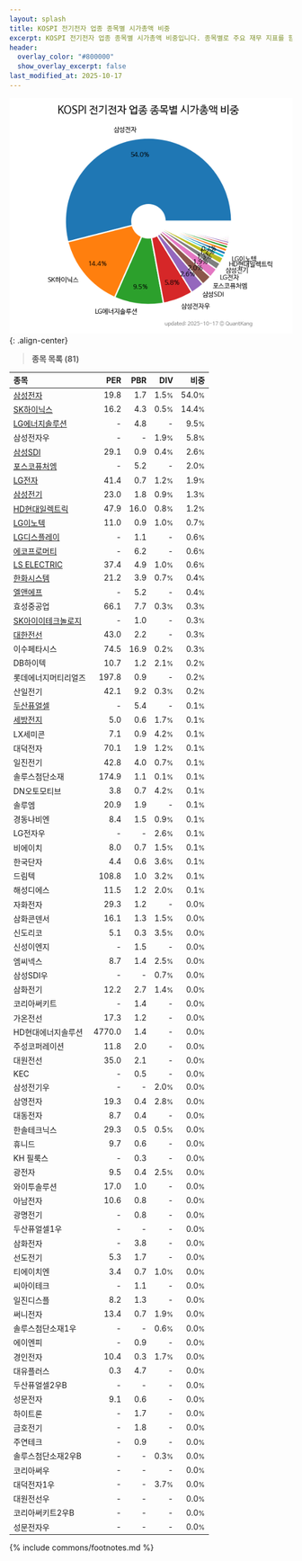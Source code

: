 ```yaml
---
layout: splash
title: KOSPI 전기전자 업종 종목별 시가총액 비중
excerpt: KOSPI 전기전자 업종 종목별 시가총액 비중입니다. 종목별로 주요 재무 지표를 함께 표시합니다.
header:
  overlay_color: "#800000"
  show_overlay_excerpt: false
last_modified_at: 2025-10-17
---
```



![KOSPI 전기전자 업종 종목별 시가총액 비중](/stats/sector/images/kospi_업종_전기전자_종목.png){: .align-center}


> **종목 목록 (81)**<a id="list"></a>

| **종목** | **PER** | **PBR** | **DIV** | **비중** |
| :------- | ------: | ------: | ------: | -------: |
| [삼성전자](/005930/) | 19.8 | 1.7 | 1.5<small>%</small> | 54.0<small>%</small> |
| [SK하이닉스](/000660/) | 16.2 | 4.3 | 0.5<small>%</small> | 14.4<small>%</small> |
| [LG에너지솔루션](/373220/) | - | 4.8 | - | 9.5<small>%</small> |
| 삼성전자우 | - | - | 1.9<small>%</small> | 5.8<small>%</small> |
| [삼성SDI](/006400/) | 29.1 | 0.9 | 0.4<small>%</small> | 2.6<small>%</small> |
| [포스코퓨처엠](/003670/) | - | 5.2 | - | 2.0<small>%</small> |
| [LG전자](/066570/) | 41.4 | 0.7 | 1.2<small>%</small> | 1.9<small>%</small> |
| [삼성전기](/009150/) | 23.0 | 1.8 | 0.9<small>%</small> | 1.3<small>%</small> |
| [HD현대일렉트릭](/267260/) | 47.9 | 16.0 | 0.8<small>%</small> | 1.2<small>%</small> |
| [LG이노텍](/011070/) | 11.0 | 0.9 | 1.0<small>%</small> | 0.7<small>%</small> |
| [LG디스플레이](/034220/) | - | 1.1 | - | 0.6<small>%</small> |
| [에코프로머티](/450080/) | - | 6.2 | - | 0.6<small>%</small> |
| [LS ELECTRIC](/010120/) | 37.4 | 4.9 | 1.0<small>%</small> | 0.6<small>%</small> |
| [한화시스템](/272210/) | 21.2 | 3.9 | 0.7<small>%</small> | 0.4<small>%</small> |
| [엘앤에프](/066970/) | - | 5.2 | - | 0.4<small>%</small> |
| 효성중공업 | 66.1 | 7.7 | 0.3<small>%</small> | 0.3<small>%</small> |
| [SK아이이테크놀로지](/361610/) | - | 1.0 | - | 0.3<small>%</small> |
| [대한전선](/001440/) | 43.0 | 2.2 | - | 0.3<small>%</small> |
| 이수페타시스 | 74.5 | 16.9 | 0.2<small>%</small> | 0.3<small>%</small> |
| DB하이텍 | 10.7 | 1.2 | 2.1<small>%</small> | 0.2<small>%</small> |
| 롯데에너지머티리얼즈 | 197.8 | 0.9 | - | 0.2<small>%</small> |
| 산일전기 | 42.1 | 9.2 | 0.3<small>%</small> | 0.2<small>%</small> |
| [두산퓨얼셀](/336260/) | - | 5.4 | - | 0.1<small>%</small> |
| [세방전지](/004490/) | 5.0 | 0.6 | 1.7<small>%</small> | 0.1<small>%</small> |
| LX세미콘 | 7.1 | 0.9 | 4.2<small>%</small> | 0.1<small>%</small> |
| 대덕전자 | 70.1 | 1.9 | 1.2<small>%</small> | 0.1<small>%</small> |
| 일진전기 | 42.8 | 4.0 | 0.7<small>%</small> | 0.1<small>%</small> |
| 솔루스첨단소재 | 174.9 | 1.1 | 0.1<small>%</small> | 0.1<small>%</small> |
| DN오토모티브 | 3.8 | 0.7 | 4.2<small>%</small> | 0.1<small>%</small> |
| 솔루엠 | 20.9 | 1.9 | - | 0.1<small>%</small> |
| 경동나비엔 | 8.4 | 1.5 | 0.9<small>%</small> | 0.1<small>%</small> |
| LG전자우 | - | - | 2.6<small>%</small> | 0.1<small>%</small> |
| 비에이치 | 8.0 | 0.7 | 1.5<small>%</small> | 0.1<small>%</small> |
| 한국단자 | 4.4 | 0.6 | 3.6<small>%</small> | 0.1<small>%</small> |
| 드림텍 | 108.8 | 1.0 | 3.2<small>%</small> | 0.1<small>%</small> |
| 해성디에스 | 11.5 | 1.2 | 2.0<small>%</small> | 0.1<small>%</small> |
| 자화전자 | 29.3 | 1.2 | - | 0.0<small>%</small> |
| 삼화콘덴서 | 16.1 | 1.3 | 1.5<small>%</small> | 0.0<small>%</small> |
| 신도리코 | 5.1 | 0.3 | 3.5<small>%</small> | 0.0<small>%</small> |
| 신성이엔지 | - | 1.5 | - | 0.0<small>%</small> |
| 엠씨넥스 | 8.7 | 1.4 | 2.5<small>%</small> | 0.0<small>%</small> |
| 삼성SDI우 | - | - | 0.7<small>%</small> | 0.0<small>%</small> |
| 삼화전기 | 12.2 | 2.7 | 1.4<small>%</small> | 0.0<small>%</small> |
| 코리아써키트 | - | 1.4 | - | 0.0<small>%</small> |
| 가온전선 | 17.3 | 1.2 | - | 0.0<small>%</small> |
| HD현대에너지솔루션 | 4770.0 | 1.4 | - | 0.0<small>%</small> |
| 주성코퍼레이션 | 11.8 | 2.0 | - | 0.0<small>%</small> |
| 대원전선 | 35.0 | 2.1 | - | 0.0<small>%</small> |
| KEC | - | 0.5 | - | 0.0<small>%</small> |
| 삼성전기우 | - | - | 2.0<small>%</small> | 0.0<small>%</small> |
| 삼영전자 | 19.3 | 0.4 | 2.8<small>%</small> | 0.0<small>%</small> |
| 대동전자 | 8.7 | 0.4 | - | 0.0<small>%</small> |
| 한솔테크닉스 | 29.3 | 0.5 | 0.5<small>%</small> | 0.0<small>%</small> |
| 휴니드 | 9.7 | 0.6 | - | 0.0<small>%</small> |
| KH 필룩스 | - | 0.3 | - | 0.0<small>%</small> |
| 광전자 | 9.5 | 0.4 | 2.5<small>%</small> | 0.0<small>%</small> |
| 와이투솔루션 | 17.0 | 1.0 | - | 0.0<small>%</small> |
| 아남전자 | 10.6 | 0.8 | - | 0.0<small>%</small> |
| 광명전기 | - | 0.8 | - | 0.0<small>%</small> |
| 두산퓨얼셀1우 | - | - | - | 0.0<small>%</small> |
| 삼화전자 | - | 3.8 | - | 0.0<small>%</small> |
| 선도전기 | 5.3 | 1.7 | - | 0.0<small>%</small> |
| 티에이치엔 | 3.4 | 0.7 | 1.0<small>%</small> | 0.0<small>%</small> |
| 씨아이테크 | - | 1.1 | - | 0.0<small>%</small> |
| 일진디스플 | 8.2 | 1.3 | - | 0.0<small>%</small> |
| 써니전자 | 13.4 | 0.7 | 1.9<small>%</small> | 0.0<small>%</small> |
| 솔루스첨단소재1우 | - | - | 0.6<small>%</small> | 0.0<small>%</small> |
| 에이엔피 | - | 0.9 | - | 0.0<small>%</small> |
| 경인전자 | 10.4 | 0.3 | 1.7<small>%</small> | 0.0<small>%</small> |
| 대유플러스 | 0.3 | 4.7 | - | 0.0<small>%</small> |
| 두산퓨얼셀2우B | - | - | - | 0.0<small>%</small> |
| 성문전자 | 9.1 | 0.6 | - | 0.0<small>%</small> |
| 하이트론 | - | 1.7 | - | 0.0<small>%</small> |
| 금호전기 | - | 1.8 | - | 0.0<small>%</small> |
| 주연테크 | - | 0.9 | - | 0.0<small>%</small> |
| 솔루스첨단소재2우B | - | - | 0.3<small>%</small> | 0.0<small>%</small> |
| 코리아써우 | - | - | - | 0.0<small>%</small> |
| 대덕전자1우 | - | - | 3.7<small>%</small> | 0.0<small>%</small> |
| 대원전선우 | - | - | - | 0.0<small>%</small> |
| 코리아써키트2우B | - | - | - | 0.0<small>%</small> |
| 성문전자우 | - | - | - | 0.0<small>%</small> |

{% include commons/footnotes.md %}